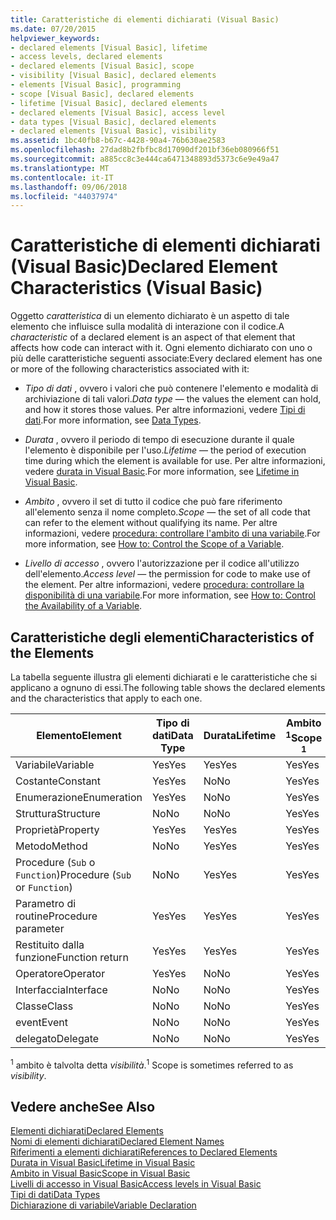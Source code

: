 ```yaml
---
title: Caratteristiche di elementi dichiarati (Visual Basic)
ms.date: 07/20/2015
helpviewer_keywords:
- declared elements [Visual Basic], lifetime
- access levels, declared elements
- declared elements [Visual Basic], scope
- visibility [Visual Basic], declared elements
- elements [Visual Basic], programming
- scope [Visual Basic], declared elements
- lifetime [Visual Basic], declared elements
- declared elements [Visual Basic], access level
- data types [Visual Basic], declared elements
- declared elements [Visual Basic], visibility
ms.assetid: 1bc40fb8-b67c-4428-90a4-76b630ae2583
ms.openlocfilehash: 27dad8b2fbfbc8d17090df201bf36eb080966f51
ms.sourcegitcommit: a885cc8c3e444ca6471348893d5373c6e9e49a47
ms.translationtype: MT
ms.contentlocale: it-IT
ms.lasthandoff: 09/06/2018
ms.locfileid: "44037974"
---
```

# <a name="declared-element-characteristics-visual-basic"></a><span data-ttu-id="42ccc-102">Caratteristiche di elementi dichiarati (Visual Basic)</span><span class="sxs-lookup"><span data-stu-id="42ccc-102">Declared Element Characteristics (Visual Basic)</span></span>
<span data-ttu-id="42ccc-103">Oggetto *caratteristica* di un elemento dichiarato è un aspetto di tale elemento che influisce sulla modalità di interazione con il codice.</span><span class="sxs-lookup"><span data-stu-id="42ccc-103">A *characteristic* of a declared element is an aspect of that element that affects how code can interact with it.</span></span> <span data-ttu-id="42ccc-104">Ogni elemento dichiarato con uno o più delle caratteristiche seguenti associate:</span><span class="sxs-lookup"><span data-stu-id="42ccc-104">Every declared element has one or more of the following characteristics associated with it:</span></span>  
  
-   <span data-ttu-id="42ccc-105">*Tipo di dati* , ovvero i valori che può contenere l'elemento e modalità di archiviazione di tali valori.</span><span class="sxs-lookup"><span data-stu-id="42ccc-105">*Data type* — the values the element can hold, and how it stores those values.</span></span> <span data-ttu-id="42ccc-106">Per altre informazioni, vedere [Tipi di dati](../../../../visual-basic/language-reference/data-types/index.md).</span><span class="sxs-lookup"><span data-stu-id="42ccc-106">For more information, see [Data Types](../../../../visual-basic/language-reference/data-types/index.md).</span></span>  
  
-   <span data-ttu-id="42ccc-107">*Durata* , ovvero il periodo di tempo di esecuzione durante il quale l'elemento è disponibile per l'uso.</span><span class="sxs-lookup"><span data-stu-id="42ccc-107">*Lifetime* — the period of execution time during which the element is available for use.</span></span> <span data-ttu-id="42ccc-108">Per altre informazioni, vedere [durata in Visual Basic](../../../../visual-basic/programming-guide/language-features/declared-elements/lifetime.md).</span><span class="sxs-lookup"><span data-stu-id="42ccc-108">For more information, see [Lifetime in Visual Basic](../../../../visual-basic/programming-guide/language-features/declared-elements/lifetime.md).</span></span>  
  
-   <span data-ttu-id="42ccc-109">*Ambito* , ovvero il set di tutto il codice che può fare riferimento all'elemento senza il nome completo.</span><span class="sxs-lookup"><span data-stu-id="42ccc-109">*Scope* — the set of all code that can refer to the element without qualifying its name.</span></span> <span data-ttu-id="42ccc-110">Per altre informazioni, vedere [procedura: controllare l'ambito di una variabile](../../../../visual-basic/programming-guide/language-features/declared-elements/how-to-control-the-scope-of-a-variable.md).</span><span class="sxs-lookup"><span data-stu-id="42ccc-110">For more information, see [How to: Control the Scope of a Variable](../../../../visual-basic/programming-guide/language-features/declared-elements/how-to-control-the-scope-of-a-variable.md).</span></span>  
  
-   <span data-ttu-id="42ccc-111">*Livello di accesso* , ovvero l'autorizzazione per il codice all'utilizzo dell'elemento.</span><span class="sxs-lookup"><span data-stu-id="42ccc-111">*Access level* — the permission for code to make use of the element.</span></span> <span data-ttu-id="42ccc-112">Per altre informazioni, vedere [procedura: controllare la disponibilità di una variabile](../../../../visual-basic/programming-guide/language-features/declared-elements/how-to-control-the-availability-of-a-variable.md).</span><span class="sxs-lookup"><span data-stu-id="42ccc-112">For more information, see [How to: Control the Availability of a Variable](../../../../visual-basic/programming-guide/language-features/declared-elements/how-to-control-the-availability-of-a-variable.md).</span></span>  
  
## <a name="characteristics-of-the-elements"></a><span data-ttu-id="42ccc-113">Caratteristiche degli elementi</span><span class="sxs-lookup"><span data-stu-id="42ccc-113">Characteristics of the Elements</span></span>  
 <span data-ttu-id="42ccc-114">La tabella seguente illustra gli elementi dichiarati e le caratteristiche che si applicano a ognuno di essi.</span><span class="sxs-lookup"><span data-stu-id="42ccc-114">The following table shows the declared elements and the characteristics that apply to each one.</span></span>  
  
|<span data-ttu-id="42ccc-115">Elemento</span><span class="sxs-lookup"><span data-stu-id="42ccc-115">Element</span></span>|<span data-ttu-id="42ccc-116">Tipo di dati</span><span class="sxs-lookup"><span data-stu-id="42ccc-116">Data Type</span></span>|<span data-ttu-id="42ccc-117">Durata</span><span class="sxs-lookup"><span data-stu-id="42ccc-117">Lifetime</span></span>|<span data-ttu-id="42ccc-118">Ambito <sup>1</sup></span><span class="sxs-lookup"><span data-stu-id="42ccc-118">Scope <sup>1</sup></span></span>|<span data-ttu-id="42ccc-119">Livello di accesso</span><span class="sxs-lookup"><span data-stu-id="42ccc-119">Access Level</span></span>|  
|-------------|---------------|--------------|------------------------|------------------|  
|<span data-ttu-id="42ccc-120">Variabile</span><span class="sxs-lookup"><span data-stu-id="42ccc-120">Variable</span></span>|<span data-ttu-id="42ccc-121">Yes</span><span class="sxs-lookup"><span data-stu-id="42ccc-121">Yes</span></span>|<span data-ttu-id="42ccc-122">Yes</span><span class="sxs-lookup"><span data-stu-id="42ccc-122">Yes</span></span>|<span data-ttu-id="42ccc-123">Yes</span><span class="sxs-lookup"><span data-stu-id="42ccc-123">Yes</span></span>|<span data-ttu-id="42ccc-124">Yes</span><span class="sxs-lookup"><span data-stu-id="42ccc-124">Yes</span></span>|  
|<span data-ttu-id="42ccc-125">Costante</span><span class="sxs-lookup"><span data-stu-id="42ccc-125">Constant</span></span>|<span data-ttu-id="42ccc-126">Yes</span><span class="sxs-lookup"><span data-stu-id="42ccc-126">Yes</span></span>|<span data-ttu-id="42ccc-127">No</span><span class="sxs-lookup"><span data-stu-id="42ccc-127">No</span></span>|<span data-ttu-id="42ccc-128">Yes</span><span class="sxs-lookup"><span data-stu-id="42ccc-128">Yes</span></span>|<span data-ttu-id="42ccc-129">Yes</span><span class="sxs-lookup"><span data-stu-id="42ccc-129">Yes</span></span>|  
|<span data-ttu-id="42ccc-130">Enumerazione</span><span class="sxs-lookup"><span data-stu-id="42ccc-130">Enumeration</span></span>|<span data-ttu-id="42ccc-131">Yes</span><span class="sxs-lookup"><span data-stu-id="42ccc-131">Yes</span></span>|<span data-ttu-id="42ccc-132">No</span><span class="sxs-lookup"><span data-stu-id="42ccc-132">No</span></span>|<span data-ttu-id="42ccc-133">Yes</span><span class="sxs-lookup"><span data-stu-id="42ccc-133">Yes</span></span>|<span data-ttu-id="42ccc-134">Yes</span><span class="sxs-lookup"><span data-stu-id="42ccc-134">Yes</span></span>|  
|<span data-ttu-id="42ccc-135">Struttura</span><span class="sxs-lookup"><span data-stu-id="42ccc-135">Structure</span></span>|<span data-ttu-id="42ccc-136">No</span><span class="sxs-lookup"><span data-stu-id="42ccc-136">No</span></span>|<span data-ttu-id="42ccc-137">No</span><span class="sxs-lookup"><span data-stu-id="42ccc-137">No</span></span>|<span data-ttu-id="42ccc-138">Yes</span><span class="sxs-lookup"><span data-stu-id="42ccc-138">Yes</span></span>|<span data-ttu-id="42ccc-139">Yes</span><span class="sxs-lookup"><span data-stu-id="42ccc-139">Yes</span></span>|  
|<span data-ttu-id="42ccc-140">Proprietà</span><span class="sxs-lookup"><span data-stu-id="42ccc-140">Property</span></span>|<span data-ttu-id="42ccc-141">Yes</span><span class="sxs-lookup"><span data-stu-id="42ccc-141">Yes</span></span>|<span data-ttu-id="42ccc-142">Yes</span><span class="sxs-lookup"><span data-stu-id="42ccc-142">Yes</span></span>|<span data-ttu-id="42ccc-143">Yes</span><span class="sxs-lookup"><span data-stu-id="42ccc-143">Yes</span></span>|<span data-ttu-id="42ccc-144">Yes</span><span class="sxs-lookup"><span data-stu-id="42ccc-144">Yes</span></span>|  
|<span data-ttu-id="42ccc-145">Metodo</span><span class="sxs-lookup"><span data-stu-id="42ccc-145">Method</span></span>|<span data-ttu-id="42ccc-146">No</span><span class="sxs-lookup"><span data-stu-id="42ccc-146">No</span></span>|<span data-ttu-id="42ccc-147">Yes</span><span class="sxs-lookup"><span data-stu-id="42ccc-147">Yes</span></span>|<span data-ttu-id="42ccc-148">Yes</span><span class="sxs-lookup"><span data-stu-id="42ccc-148">Yes</span></span>|<span data-ttu-id="42ccc-149">Yes</span><span class="sxs-lookup"><span data-stu-id="42ccc-149">Yes</span></span>|  
|<span data-ttu-id="42ccc-150">Procedure (`Sub` o `Function`)</span><span class="sxs-lookup"><span data-stu-id="42ccc-150">Procedure (`Sub` or `Function`)</span></span>|<span data-ttu-id="42ccc-151">No</span><span class="sxs-lookup"><span data-stu-id="42ccc-151">No</span></span>|<span data-ttu-id="42ccc-152">Yes</span><span class="sxs-lookup"><span data-stu-id="42ccc-152">Yes</span></span>|<span data-ttu-id="42ccc-153">Yes</span><span class="sxs-lookup"><span data-stu-id="42ccc-153">Yes</span></span>|<span data-ttu-id="42ccc-154">Yes</span><span class="sxs-lookup"><span data-stu-id="42ccc-154">Yes</span></span>|  
|<span data-ttu-id="42ccc-155">Parametro di routine</span><span class="sxs-lookup"><span data-stu-id="42ccc-155">Procedure parameter</span></span>|<span data-ttu-id="42ccc-156">Yes</span><span class="sxs-lookup"><span data-stu-id="42ccc-156">Yes</span></span>|<span data-ttu-id="42ccc-157">Yes</span><span class="sxs-lookup"><span data-stu-id="42ccc-157">Yes</span></span>|<span data-ttu-id="42ccc-158">Yes</span><span class="sxs-lookup"><span data-stu-id="42ccc-158">Yes</span></span>|<span data-ttu-id="42ccc-159">No</span><span class="sxs-lookup"><span data-stu-id="42ccc-159">No</span></span>|  
|<span data-ttu-id="42ccc-160">Restituito dalla funzione</span><span class="sxs-lookup"><span data-stu-id="42ccc-160">Function return</span></span>|<span data-ttu-id="42ccc-161">Yes</span><span class="sxs-lookup"><span data-stu-id="42ccc-161">Yes</span></span>|<span data-ttu-id="42ccc-162">Yes</span><span class="sxs-lookup"><span data-stu-id="42ccc-162">Yes</span></span>|<span data-ttu-id="42ccc-163">Yes</span><span class="sxs-lookup"><span data-stu-id="42ccc-163">Yes</span></span>|<span data-ttu-id="42ccc-164">No</span><span class="sxs-lookup"><span data-stu-id="42ccc-164">No</span></span>|  
|<span data-ttu-id="42ccc-165">Operatore</span><span class="sxs-lookup"><span data-stu-id="42ccc-165">Operator</span></span>|<span data-ttu-id="42ccc-166">Yes</span><span class="sxs-lookup"><span data-stu-id="42ccc-166">Yes</span></span>|<span data-ttu-id="42ccc-167">No</span><span class="sxs-lookup"><span data-stu-id="42ccc-167">No</span></span>|<span data-ttu-id="42ccc-168">Yes</span><span class="sxs-lookup"><span data-stu-id="42ccc-168">Yes</span></span>|<span data-ttu-id="42ccc-169">Yes</span><span class="sxs-lookup"><span data-stu-id="42ccc-169">Yes</span></span>|  
|<span data-ttu-id="42ccc-170">Interfaccia</span><span class="sxs-lookup"><span data-stu-id="42ccc-170">Interface</span></span>|<span data-ttu-id="42ccc-171">No</span><span class="sxs-lookup"><span data-stu-id="42ccc-171">No</span></span>|<span data-ttu-id="42ccc-172">No</span><span class="sxs-lookup"><span data-stu-id="42ccc-172">No</span></span>|<span data-ttu-id="42ccc-173">Yes</span><span class="sxs-lookup"><span data-stu-id="42ccc-173">Yes</span></span>|<span data-ttu-id="42ccc-174">Yes</span><span class="sxs-lookup"><span data-stu-id="42ccc-174">Yes</span></span>|  
|<span data-ttu-id="42ccc-175">Classe</span><span class="sxs-lookup"><span data-stu-id="42ccc-175">Class</span></span>|<span data-ttu-id="42ccc-176">No</span><span class="sxs-lookup"><span data-stu-id="42ccc-176">No</span></span>|<span data-ttu-id="42ccc-177">No</span><span class="sxs-lookup"><span data-stu-id="42ccc-177">No</span></span>|<span data-ttu-id="42ccc-178">Yes</span><span class="sxs-lookup"><span data-stu-id="42ccc-178">Yes</span></span>|<span data-ttu-id="42ccc-179">Yes</span><span class="sxs-lookup"><span data-stu-id="42ccc-179">Yes</span></span>|  
|<span data-ttu-id="42ccc-180">event</span><span class="sxs-lookup"><span data-stu-id="42ccc-180">Event</span></span>|<span data-ttu-id="42ccc-181">No</span><span class="sxs-lookup"><span data-stu-id="42ccc-181">No</span></span>|<span data-ttu-id="42ccc-182">No</span><span class="sxs-lookup"><span data-stu-id="42ccc-182">No</span></span>|<span data-ttu-id="42ccc-183">Yes</span><span class="sxs-lookup"><span data-stu-id="42ccc-183">Yes</span></span>|<span data-ttu-id="42ccc-184">Yes</span><span class="sxs-lookup"><span data-stu-id="42ccc-184">Yes</span></span>|  
|<span data-ttu-id="42ccc-185">delegato</span><span class="sxs-lookup"><span data-stu-id="42ccc-185">Delegate</span></span>|<span data-ttu-id="42ccc-186">No</span><span class="sxs-lookup"><span data-stu-id="42ccc-186">No</span></span>|<span data-ttu-id="42ccc-187">No</span><span class="sxs-lookup"><span data-stu-id="42ccc-187">No</span></span>|<span data-ttu-id="42ccc-188">Yes</span><span class="sxs-lookup"><span data-stu-id="42ccc-188">Yes</span></span>|<span data-ttu-id="42ccc-189">Yes</span><span class="sxs-lookup"><span data-stu-id="42ccc-189">Yes</span></span>|  
  
 <span data-ttu-id="42ccc-190"><sup>1</sup> ambito è talvolta detta *visibilità*.</span><span class="sxs-lookup"><span data-stu-id="42ccc-190"><sup>1</sup> Scope is sometimes referred to as *visibility*.</span></span>  
  
## <a name="see-also"></a><span data-ttu-id="42ccc-191">Vedere anche</span><span class="sxs-lookup"><span data-stu-id="42ccc-191">See Also</span></span>  
 [<span data-ttu-id="42ccc-192">Elementi dichiarati</span><span class="sxs-lookup"><span data-stu-id="42ccc-192">Declared Elements</span></span>](../../../../visual-basic/programming-guide/language-features/declared-elements/index.md)  
 [<span data-ttu-id="42ccc-193">Nomi di elementi dichiarati</span><span class="sxs-lookup"><span data-stu-id="42ccc-193">Declared Element Names</span></span>](../../../../visual-basic/programming-guide/language-features/declared-elements/declared-element-names.md)  
 [<span data-ttu-id="42ccc-194">Riferimenti a elementi dichiarati</span><span class="sxs-lookup"><span data-stu-id="42ccc-194">References to Declared Elements</span></span>](../../../../visual-basic/programming-guide/language-features/declared-elements/references-to-declared-elements.md)  
 [<span data-ttu-id="42ccc-195">Durata in Visual Basic</span><span class="sxs-lookup"><span data-stu-id="42ccc-195">Lifetime in Visual Basic</span></span>](../../../../visual-basic/programming-guide/language-features/declared-elements/lifetime.md)  
 [<span data-ttu-id="42ccc-196">Ambito in Visual Basic</span><span class="sxs-lookup"><span data-stu-id="42ccc-196">Scope in Visual Basic</span></span>](../../../../visual-basic/programming-guide/language-features/declared-elements/scope.md)  
 [<span data-ttu-id="42ccc-197">Livelli di accesso in Visual Basic</span><span class="sxs-lookup"><span data-stu-id="42ccc-197">Access levels in Visual Basic</span></span>](../../../../visual-basic/programming-guide/language-features/declared-elements/access-levels.md)  
 [<span data-ttu-id="42ccc-198">Tipi di dati</span><span class="sxs-lookup"><span data-stu-id="42ccc-198">Data Types</span></span>](../../../../visual-basic/programming-guide/language-features/data-types/index.md)  
 [<span data-ttu-id="42ccc-199">Dichiarazione di variabile</span><span class="sxs-lookup"><span data-stu-id="42ccc-199">Variable Declaration</span></span>](../../../../visual-basic/programming-guide/language-features/variables/variable-declaration.md)
